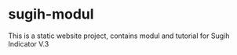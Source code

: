 # sugih-modul
This is a static website project, contains modul and tutorial for Sugih Indicator V.3
